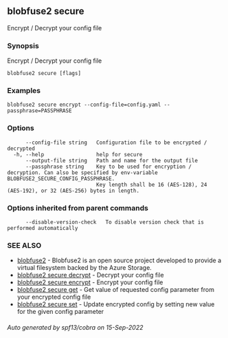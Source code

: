 ## blobfuse2 secure

Encrypt / Decrypt your config file

### Synopsis

Encrypt / Decrypt your config file

```
blobfuse2 secure [flags]
```

### Examples

```
blobfuse2 secure encrypt --config-file=config.yaml --passphrase=PASSPHRASE
```

### Options

```
      --config-file string   Configuration file to be encrypted / decrypted
  -h, --help                 help for secure
      --output-file string   Path and name for the output file
      --passphrase string    Key to be used for encryption / decryption. Can also be specified by env-variable BLOBFUSE2_SECURE_CONFIG_PASSPHRASE.
                             Key length shall be 16 (AES-128), 24 (AES-192), or 32 (AES-256) bytes in length.
```

### Options inherited from parent commands

```
      --disable-version-check   To disable version check that is performed automatically
```

### SEE ALSO

* [blobfuse2](blobfuse2.md)	 - Blobfuse2 is an open source project developed to provide a virtual filesystem backed by the Azure Storage.
* [blobfuse2 secure decrypt](blobfuse2_secure_decrypt.md)	 - Decrypt your config file
* [blobfuse2 secure encrypt](blobfuse2_secure_encrypt.md)	 - Encrypt your config file
* [blobfuse2 secure get](blobfuse2_secure_get.md)	 - Get value of requested config parameter from your encrypted config file
* [blobfuse2 secure set](blobfuse2_secure_set.md)	 - Update encrypted config by setting new value for the given config parameter

###### Auto generated by spf13/cobra on 15-Sep-2022
